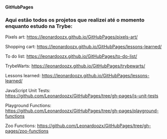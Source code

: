 #### GitHubPages

### Aqui estão todos os projetos que realizei até o momento enquanto estudo na Trybe:

Píxels art: https://leonardoozx.github.io/GitHubPages/pixels-art/

Shopping cart:  https://leonardoozx.github.io/GitHubPages/lessons-learned/

To do list: https://leonardoozx.github.io/GitHubPages/to-do-list/

TrybeWarts: https://leonardoozx.github.io/GitHubPages/trybewarts/

Lessons learned: https://leonardoozx.github.io/GitHubPages/lessons-learned/

JavaScript Unit Tests: https://github.com/Leonardoozx/GitHubPages/tree/gh-pages/js-unit-tests

Playground Functions: https://github.com/Leonardoozx/GitHubPages/tree/gh-pages/playground-functions

Zoo Functions: https://github.com/Leonardoozx/GitHubPages/tree/gh-pages/zoo-functions
